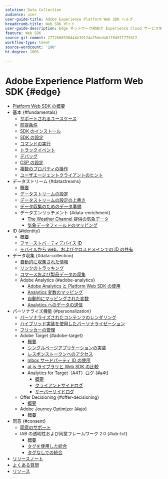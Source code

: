 ```yaml
---
solution: Data Collection
audience: user
user-guide-title: Adobe Experience Platform Web SDK ヘルプ
breadcrumb-title: Web SDK ガイド
user-guide-description: Edge ネットワーク経由で Experience Cloud サービスを操作します。
feature: Web SDK
source-git-commit: 2772660936444e39124a75deda6f78d97f7793f2
workflow-type: tm+mt
source-wordcount: '190'
ht-degree: 100%

---
```



# Adobe Experience Platform Web SDK {#edge}

* [Platform Web SDK の概要](home.md)
* 基本 {#fundamentals}
   * [サポートされるユースケース](fundamentals/supported-use-cases.md)
   * [前提条件](fundamentals/prerequisite.md)
   * [SDK のインストール](fundamentals/installing-the-sdk.md)
   * [SDK の設定](fundamentals/configuring-the-sdk.md)
   * [コマンドの実行](fundamentals/executing-commands.md)
   * [トラックイベント](fundamentals/tracking-events.md)
   * [デバッグ](fundamentals/debugging.md)
   * [CSP の設定](fundamentals/configuring-a-csp.md)
   * [複数のプロパティの操作](fundamentals/interacting-with-multiple-properties.md)
   * [ユーザエージェントクライアントのヒント](fundamentals/user-agent-client-hints.md)
* データストリーム {#datastreams}
   * [概要](./datastreams/overview.md)
   * [データストリームの設定](./datastreams/configure.md)
   * [データストリームの設定の上書き](./datastreams/overrides.md)
   * [データ収集のためのデータ準備](./datastreams/data-prep.md)
   * データエンリッチメント {#data-enrichment}
      * [The Weather Channel 提供の気象データ](./datastreams/data-enrichment/weather.md)
      * [気象データフィールドのマッピング](./datastreams/data-enrichment/weather-reference.md)
* ID {#identity}
   * [概要](identity/overview.md)
   * [ファーストパーティデバイス ID](identity/first-party-device-ids.md)
   * [モバイルから web、およびクロスドメインでの ID の共有](identity/id-sharing.md)
* データ収集 {#data-collection}
   * [自動的に収集された情報](data-collection/automatic-information.md)
   * [リンクのトラッキング](data-collection/track-links.md)
   * [コマースおよび製品データの収集](data-collection/collect-commerce-data.md)
   * Adobe Analytics {#adobe-analytics}
      * [Adobe Analytics と Platform Web SDK の使用](data-collection/adobe-analytics/analytics-overview.md)
      * [Analytics 変数のマッピング](data-collection/adobe-analytics/manually-mapping-variables.md)
      * [自動的にマッピングされた変数](data-collection/adobe-analytics/automatically-mapped-vars.md)
      * [Analytics へのデータの送信](data-collection/adobe-analytics/sending-data-to-analytics.md)
* パーソナライズ機能 {#personalization}
   * [パーソナライズされたコンテンツのレンダリング](personalization/rendering-personalization-content.md)
   * [ハイブリッド実装を使用したパーソナライゼーション](personalization/hybrid-personalization.md)
   * [フリッカーの管理](personalization/manage-flicker.md)
   * Adobe Target {#adobe-target}
      * [概要](personalization/adobe-target/target-overview.md)
      * [シングルページアプリケーションの実装](personalization/adobe-target/spa-implementation.md)
      * [レスポンストークンへのアクセス](personalization/adobe-target/accessing-response-tokens.md)
      * [mbox サードパーティ ID の使用](personalization/adobe-target/using-mbox-3rdpartyid.md)
      * [at.js ライブラリと Web SDK の比較](personalization/adobe-target/web-sdk-atjs-comparison.md)
      * Analytics for Target（A4T）ログ {#a4t}
         * [概要 ](personalization/adobe-target/analytics-logging/overview.md)
         * [クライアントサイドログ](personalization/adobe-target/analytics-logging/client-side.md)
         * [サーバーサイドログ](personalization/adobe-target/analytics-logging/server-side.md)
   * Offer Decisioning {#offer-decisioning}
      * [概要](personalization/offer-decisioning/offer-decisioning-overview.md)
   * Adobe Journey Optimizer {#ajo}
      * [概要](personalization/ajo/overview.md)
* 同意 {#consent}
   * [同意のサポート](consent/supporting-consent.md)
   * IAB の透明性および同意フレームワーク 2.0 {#iab-tcf}
      * [概要](consent/iab-tcf/overview.md)
      * [タグを使用した統合](consent/iab-tcf/with-launch.md)
      * [タグなしでの統合](consent/iab-tcf/without-launch.md)
* [リリースノート](release-notes.md)
* [よくある質問](web-sdk-faq.md)
* [リソース](resources.md)
